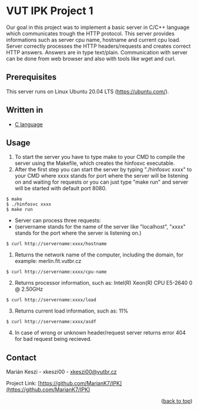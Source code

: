 # VUT IPK Project 1

Our goal in this project was to implement a basic server in C/C++ language which communicates trough the HTTP protocol. This server provides informations such as server cpu name, hostname and current cpu load. Server correctly processes the HTTP headers/requests and creates correct HTTP answers. Answers are in type text/plain. Communication with server can be done from web browser and also with tools like wget and curl.

## Prerequisites

This server runs on Linux Ubuntu 20.04 LTS  (https://ubuntu.com/).

## Written in

* [C language](https://en.wikipedia.org/wiki/C_(programming_language))

## Usage

1. To start the server you have to type make to your CMD to compile the server using the Makefile, which creates the hinfosvc executable. 
2. After the first step you can start the server by typing "./hinfosvc xxxx" to your CMD where xxxx stands for port where the server will be listening on and waiting for requests or you can just type "make run" and server will be started with default port 8080.

```
$ make
$ ./hinfosvc xxxx
$ make run
```
* Server can process three requests:
* (servername stands for the name of the server like "localhost", "xxxx" stands for the port where the server is listening on.)

```
$ curl http://servername:xxxx/hostname
```
1. Returns the network name of the computer, including the domain, for example: merlin.fit.vutbr.cz
```
$ curl http://servername:xxxx/cpu-name
```
2. Returns processor information, such as: Intel(R) Xeon(R) CPU E5-2640 0 @ 2.50GHz
```
$ curl http://servername:xxxx/load
```
3. Returns current load information, such as: 11%
```
$ curl http://servername:xxxx/asdf
```
4. In case of wrong or unknown header/request server returns error 404 for bad request being recieved.

<!-- CONTACT -->
## Contact

Marián Keszi - xkeszi00 - xkeszi00@vutbr.cz

Project Link: [https://github.com/MarianK7/IPK](https://github.com/MarianK7/IPK)

<p align="right">(<a href="#top">back to top</a>)</p>
